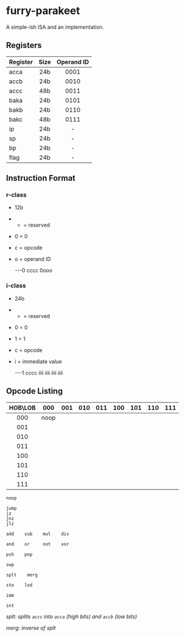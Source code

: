 # furry-parakeet
A simple-ish ISA and an implementation.

## Registers

Register | Size | Operand ID
:-   | :-: |  :-:
acca | 24b | 0001
accb | 24b | 0010
accc | 48b | 0011
baka | 24b | 0101
bakb | 24b | 0110
bakc | 48b | 0111
ip   | 24b |  -
sp   | 24b |  -
bp   | 24b |  -
flag | 24b |  -

## Instruction Format

### r-class

 - 12b
 - - = reserved
 - 0 = 0
 - c = opcode
 - o = operand ID

    ---0 cccc 0ooo

### i-class

 - 24b
 - - = reserved
 - 0 = 0
 - 1 = 1
 - c = opcode
 - i = immediate value

    ---1 cccc iiii iiii iiii iiii

## Opcode Listing

HOB\LOB |  000 | 001 | 010 | 011 | 100 | 101 | 110 | 111
   :-:  |  :-: | :-: | :-: | :-: | :-: | :-: | :-: | :-:
   000  | noop |     |     |     |     |     |     | 
   001  |      |     |     |     |     |     |     | 
   010  |      |     |     |     |     |     |     | 
   011  |      |     |     |     |     |     |     | 
   100  |      |     |     |     |     |     |     | 
   101  |      |     |     |     |     |     |     | 
   110  |      |     |     |     |     |     |     | 
   111  |      |     |     |     |     |     |     | 

    noop

    jump
    jz
    jnz
    jlz

    add    sub    mul    div

    and    or     not    xor

    psh    pop

    swp

    splt    merg

    sto    lod

    imm

    int

_splt: splits `accc` into `acca` (high bits) and `accb` (low bits)_

_merg: inverse of splt_
